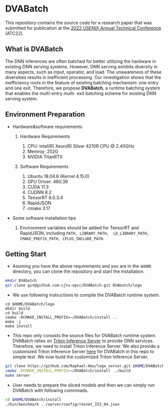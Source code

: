 # DVABatch

This repository contains the source code for a research paper that was submitted for publication at the [2022 USENIX Annual Technical Conference](https://www.usenix.org/conference/atc22) (ATC22).

## What is DVABatch

The DNN inferences are often batched for better utilizing the hardware in existing DNN serving systems. However, DNN serving exhibits diversity in many aspects, such as input, operator, and load. The unawareness of these diversities results in inefficient processing. Our investigation shows that the inefficiency roots in the feature of existing batching mechanism: one entry and one exit. Therefore, we propose **DVABatch**, a runtime batching system that enables the multi-entry multi- exit batching scheme for existing DNN serving system.

## Environment Preparation

- Hardware&software requirements

  1. Hardware Requirements

     1. CPU: Intel(R) Xeon(R) Silver 4210R CPU @ 2.40GHz
     2. Memroy: 252G
     3. NVIDIA TitanRTX

  2. Software Requirements

     1. Ubuntu 18.04.6 (Kernel 4.15.0)
     2. GPU Driver: 460.39
     3. CUDA 11.3
     4. CUDNN 8.2
     5. TensorRT 8.0.3.4
     6. RapidJSON
     7. cmake 3.17

- Some software installation tips
  
  1. Environment variables should be added for TensorRT and RapidJSON, including `PATH, LIBRARY_PATH,  LD_LIBRARY_PATH, CMAKE_PREFIX_PATH, CPLUS_INCLUDE_PATH`.

## Getting Start

- Asuming you have the above requirements and you are in the `$HOME` directory, you can clone the repository and start the installation.

```bash
mkdir DVAbatch
git clone git@github.com:sjtu-epcc/DVABatch.git DVAbatch/lego
```

- We use following instructions to compile the DVABatch runtime system.

```shell
cd $HOME/DVABatch/lego
mkdir build
cd build
cmake -DCMAKE_INSTALL_PREFIX=~/DVABatch/install ..
make -j
make install
```

- This repo only consists the source files for DVABatch runtime system. DVABatch relies on [Triton Inference Server](https://github.com/triton-inference-server/server.git) to provide DNN services. Therefore, we need to install Triton Inference Server. We also provide a customized Triton Inference Server [here](https://github.com/Raphael-Hao/lego_server) for DVABatch in this repo to simple test. We now build the customized Triton Inference Server.

```bash
git clone https://github.com/Raphael-Hao/lego_server.git $HOME/DVABatch/server
cmake -DCMAKE_INSTALL_PREFIX=~/DVABatch/install ../build
make server
```

- User needs to prepare the sliced models and then we can simply run DVABatch with following commnads.

```bash
cd $HOME/DVABatch/install
./bin/benchmark ../server/config/resnet_152_04.json
```

